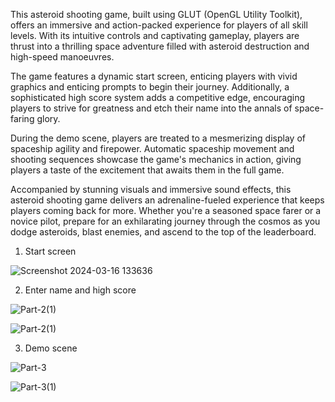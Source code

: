 This asteroid shooting game, built using GLUT (OpenGL Utility Toolkit), offers an immersive and action-packed experience for players of all skill levels. With its intuitive controls and captivating gameplay, players are thrust into a thrilling space adventure filled with asteroid destruction and high-speed manoeuvres.

The game features a dynamic start screen, enticing players with vivid graphics and enticing prompts to begin their journey. Additionally, a sophisticated high score system adds a competitive edge, encouraging players to strive for greatness and etch their name into the annals of space-faring glory.

During the demo scene, players are treated to a mesmerizing display of spaceship agility and firepower. Automatic spaceship movement and shooting sequences showcase the game's mechanics in action, giving players a taste of the excitement that awaits them in the full game.

Accompanied by stunning visuals and immersive sound effects, this asteroid shooting game delivers an adrenaline-fueled experience that keeps players coming back for more. Whether you're a seasoned space farer or a novice pilot, prepare for an exhilarating journey through the cosmos as you dodge asteroids, blast enemies, and ascend to the top of the leaderboard.

1. Start screen 

![Screenshot 2024-03-16 133636](https://github.com/spyderaronica/AsteriodShootingGame/assets/91896971/eaad2473-de87-46fc-b84c-58090c7fc31c)

2. Enter name and high score
   
![Part-2(1)](https://github.com/spyderaronica/AsteriodShootingGame/assets/91896971/1833663e-c171-46f1-9a60-e8f7c127f9c3)

![Part-2(1)](https://github.com/spyderaronica/AsteriodShootingGame/assets/91896971/1833663e-c171-46f1-9a60-e8f7c127f9c3)
   
3. Demo scene
   
![Part-3](https://github.com/spyderaronica/AsteriodShootingGame/assets/91896971/e39f6c10-190b-42cd-8499-550a8cc153d7)

![Part-3(1)](https://github.com/spyderaronica/AsteriodShootingGame/assets/91896971/9ddf5f1f-de52-44ef-91e7-8596c2cb9967)
